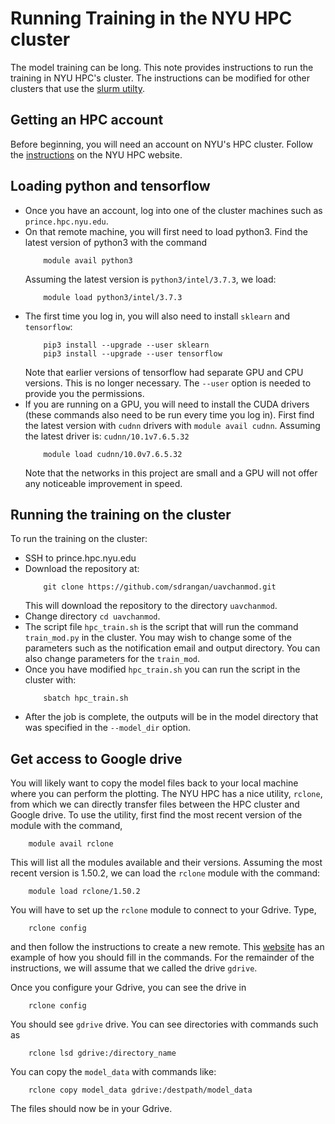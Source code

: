 # Running Training in the NYU HPC cluster

The model training can be long.  This note provides instructions to run the training in NYU HPC's cluster.  The instructions can be modified for other clusters that use the [slurm utilty](https://slurm.schedmd.com/tutorials.html).

## Getting an HPC account
Before beginning, you will need an account on NYU's HPC cluster.  Follow the [instructions](https://www.nyu.edu/life/information-technology/research-and-data-support/high-performance-computing.html) on the NYU HPC website.

## Loading python and tensorflow

* Once you have an account, log into one of the cluster machines such as `prince.hpc.nyu.edu`.
* On that remote machine, you will first need to load python3.  Find the latest version of python3 with the command
    ```
        module avail python3
    ```
    Assuming the latest version is `python3/intel/3.7.3`, we load:
    ```
        module load python3/intel/3.7.3
    ```
*  The first time you log in, you will also need to install `sklearn` and `tensorflow`:
    ```
        pip3 install --upgrade --user sklearn
        pip3 install --upgrade --user tensorflow       
    ```
    Note that earlier versions of tensorflow had separate GPU and CPU versions.  This is no longer necessary.  The `--user` option is needed to provide you the permissions.
* If you are running on a GPU, you will need to install the CUDA drivers (these commands also need to be run every time you log in).  First find the latest version with `cudnn` drivers with `module avail cudnn`.  Assuming the latest driver is:   `cudnn/10.1v7.6.5.32`
    ```
        module load cudnn/10.0v7.6.5.32
    ```
    Note that the networks in this project are small and a GPU will not offer any noticeable improvement in speed. 

## Running the training on the cluster
To run the training on the cluster:
* SSH to prince.hpc.nyu.edu
* Download the repository at:
    ```
        git clone https://github.com/sdrangan/uavchanmod.git
    ```
   This will download the repository to the directory `uavchanmod`.
* Change directory `cd uavchanmod`.
* The script file `hpc_train.sh` is the script that will run the command `train_mod.py` in the cluster.  You may wish to change some of the parameters such as the notification email and output directory. You can also change parameters for the `train_mod`.
* Once you have modified `hpc_train.sh` you can run the script in the cluster with:
    ```
        sbatch hpc_train.sh
    ```
* After the job is complete, the outputs will be in the model directory that was specified in the `--model_dir` option.  



## Get access to Google drive
You will likely want to copy the model files back to your local machine where you can perform the plotting.  The NYU HPC has a nice utility, `rclone`, from which we can directly transfer files between the HPC cluster and Google drive.  To use the utility, first find the most recent version of the module with the command,
```
    module avail rclone
```
This will list all the modules available and their versions.  Assuming the most recent version is 1.50.2, we can load the `rclone` module with the command:
```
    module load rclone/1.50.2
```
You will have to set up the `rclone` module to connect to your Gdrive.  Type,
```
    rclone config
```
and then follow the instructions to create a new remote.  This [website](https://rclone.org/drive/) has an example of how you
should fill in the commands.  For the remainder of the instructions, we will assume that we called the drive `gdrive`.

Once you configure your Gdrive, you can see the drive in
```
    rclone config
```
You should see `gdrive` drive. You can see directories with commands such as
```
    rclone lsd gdrive:/directory_name
```
You can copy the `model_data` with commands like:
```
    rclone copy model_data gdrive:/destpath/model_data
```
The files should now be in your Gdrive.






